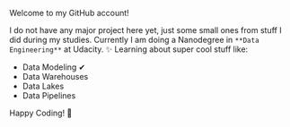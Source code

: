 Welcome to my GitHub account!

I do not have any major project here yet, just some small ones from stuff I did during my studies.
Currently I am doing a Nanodegree in `**Data Engineering**` at Udacity. ✨ Learning about super cool stuff like:
- Data Modeling ✔︎
- Data Warehouses
- Data Lakes
- Data Pipelines

Happy Coding! 🚀

<!--

### Hi there 👋

**BabsBerlin/BabsBerlin** is a ✨ _special_ ✨ repository because its `README.md` (this file) appears on your GitHub profile.

Here are some ideas to get you started:

- 🔭 I’m currently working on ...
- 🌱 I’m currently learning ...
- 👯 I’m looking to collaborate on ...
- 🤔 I’m looking for help with ...
- 💬 Ask me about ...
- 📫 How to reach me: ...
- 😄 Pronouns: ...
- ⚡ Fun fact: ...
-->

